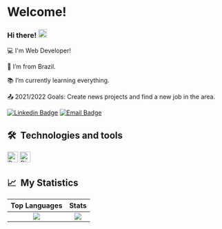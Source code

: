 # Welcome!

### Hi there! <img src=https://raw.githubusercontent.com/TheDudeThatCode/TheDudeThatCode/master/Assets/Earth.gif width="20">

 
💻 I'm Web Developer!

🏡 I’m from Brazil.

📚 I’m currently learning everything.

📤 2021/2022 Goals: Create news projects and find a new job in the area.


[![Linkedin Badge](https://img.shields.io/badge/-LinkedIn-blue?style=flat-square&logo=Linkedin&logoColor=white&link=hhttps://www.linkedin.com/in/gean-felipe-malachovski-71986521a/)](https://www.linkedin.com/in/gean-felipe-malachovski-71986521a/)
[![Email Badge](https://img.shields.io/badge/Email-nothefallen@gmail.com-red)](mailto:nothefallen@gmail.com-red)

## 🛠  Technologies and tools

<img alt="Python" src="https://img.shields.io/badge/Python-%2314354C.svg?&logo=python&logoColor=white" height="25"/>

<img alt="Django" src="https://static.djangoproject.com/img/logos/django-logo-negative.svg" height="25"/>

## 📈  My Statistics
Top Languages             |  Stats
:-------------------------:|:-------------------------:
![](https://github-readme-stats.vercel.app/api/top-langs?username=Lipszera&show_icons=true&locale=en&theme=synthwave&layout=compact)  |  ![](https://github-readme-stats.vercel.app/api?username=Lipszera&show_icons=true&locale=en&layout=compact&n&theme=synthwave)
